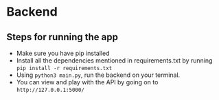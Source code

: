 # Backend

## Steps for running the app
- Make sure you have pip installed
- Install all the dependencies mentioned in requirements.txt by running `pip install -r requirements.txt`
- Using `python3 main.py`, run the backend on your terminal.
- You can view and play with the API by going on to `http://127.0.0.1:5000/` 